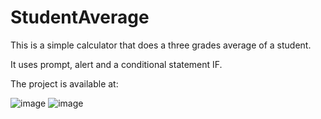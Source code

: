 # StudentAverage
This is a simple calculator that does a three grades average of a student.

It uses prompt, alert and a conditional statement IF.

The project is available at:

![image](https://github.com/GHTassinari/StudentAverage/assets/102005103/791eb688-406b-4fb0-af47-97685c0d221c)
![image](https://github.com/GHTassinari/StudentAverage/assets/102005103/4eff10a3-008f-4ef0-b5ee-8058ee9fee25)
